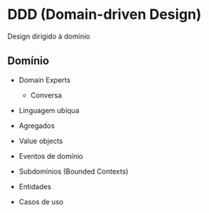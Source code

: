 # DDD (Domain-driven Design)

Design dirigido à domínio

## Domínio

- Domain Experts
  - Conversa
- Linguagem ubíqua

- Agregados
- Value objects
- Eventos de domínio
- Subdomínios (Bounded Contexts)
- Entidades
- Casos de uso